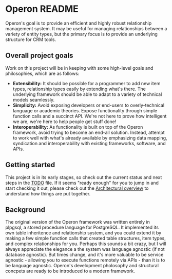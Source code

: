 # Operon README
Operon's goal is to provide an efficient and highly robust relationship management system. It may be useful for managing relationships between a variety of entity types, but the primary focus is to provide an underlying structure for CRM tools.  

## Overall project goals
Work on this project will be in keeping with some high-level goals and philosophies, which are as follows:

* **Extensibility:** It should be possible for a programmer to add new item types, relationship types easily by extending what's there.  The underlying framework should be able to adapt to a variety of technical models seamlessly.
* **Simplicity:** Avoid exposing developers or end-users to overly-technical language or academic theories. Expose functionality through simple function calls and a succinct API.  We're not here to prove how intelligent we are, we're here to help people get stuff done!
* **Interoperability:** As functionality is built on top of the Operon framework, avoid trying to become an end-all solution.  Instead, attempt to work well with what's already available by emphasizing data mapping, syndication and interoperability with existing frameworks, software, and APIs.

## Getting started
This project is in its early stages, so check out the current status and next steps in the [TODO](TODO.md) file.  If it seems "ready enough" for you to jump in and start checking it out, please check out the [Architectural overview](Architecture.md) to understand how things are put together.

## Background
The original version of the Operon framework was written entirely in plpgsql, a stored procedure language for PostgreSQL.  It implemented its own table inheritence and relationship system, and you could extend it by making a few simple function calls that created table structures, item types, and complex relationships for you.  Perhaps this sounds a bit crazy, but I will always appreciate the elegance a the system was language agnostic (if not database agnostic).  But times change, and it's more valuable to be service agnostic - allowing you to execute functions remotely via APIs -  than it is to be language agnostic.  Operon's development pholosophy and structural concpets are ready to be introduced to a modern framework.

